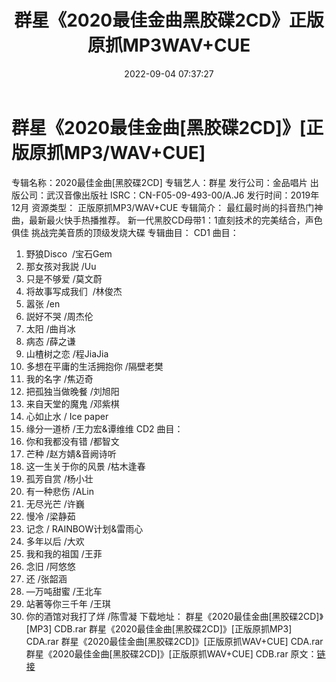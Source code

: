 ﻿---
title: 群星《2020最佳金曲黑胶碟2CD》正版原抓MP3WAV+CUE
date: 2022-09-04 07:37:27
categories: WAV车载音乐、镜像
tags: 华语中文
---
# 群星《2020最佳金曲[黑胶碟2CD]》[正版原抓MP3/WAV+CUE]

专辑名称：2020最佳金曲[黑胶碟2CD]
专辑艺人：群星
发行公司：金品唱片
出版公司：武汉音像出版社
ISRC：CN-F05-09-493-00/A.J6
发行时间：2019年12月
资源类型： 正版原抓MP3/WAV+CUE
专辑简介：
最红最时尚的抖音热门神曲，最新最火快手热播推荐。
新一代黑胶CD母带1：1直刻技术的完美结合，声色俱佳 挑战完美音质的顶级发烧大碟
专辑曲目：
CD1 曲目：
01. 野狼Disco  /宝石Gem
02. 那女孩对我説 /Uu
03. 只是不够爱 /莫文蔚
04. 将故事写成我们  /林俊杰
05. 嚣张 /en
06. 説好不哭 /周杰伦
07. 太阳 /曲肖冰
08. 病态 /薛之谦
09. 山楂树之恋 /程JiaJia
10. 多想在平庸的生活拥抱你 /隔壁老樊
11. 我的名字 /焦迈奇
12. 把孤独当做晚餐 /刘旭阳
13. 来自天堂的魔鬼 /邓紫棋
14. 心如止水 / Ice paper
15. 缘分一道桥 /王力宏&谭维维
CD2 曲目：
01. 你和我都没有错 /都智文
02. 芒种 /赵方婧&音阙诗听
03. 这一生关于你的风景 /枯木逢春
04. 孤芳自赏 /杨小壮
05. 有一种悲伤 /ALin
06. 无尽光芒 /许巍
07. 慢冷 /梁静茹
08. 记念 / RAINBOW计划&雷雨心
09. 多年以后 /大欢
10. 我和我的祖国 /王菲
11. 念旧 /阿悠悠
12. 还 /张韶涵
13. —万吨甜蜜 /王北车
14. 站著等你三千年 /王琪
15. 你的酒馆对我打了烊 /陈雪凝
下载地址：
群星《2020最佳金曲[黑胶碟2CD]》[MP3]
CDB.rar
群星《2020最佳金曲[黑胶碟2CD]》[正版原抓MP3]
CDA.rar
群星《2020最佳金曲[黑胶碟2CD]》[正版原抓WAV+CUE]
CDA.rar
群星《2020最佳金曲[黑胶碟2CD]》[正版原抓WAV+CUE]
CDB.rar
原文：[链接](https://blog.sina.com.cn/s/blog_1647c7e7601030z7o.html)